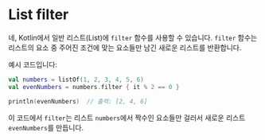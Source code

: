 # List filter
네, Kotlin에서 일반 리스트(List)에 `filter` 함수를 사용할 수 있습니다. `filter` 함수는 리스트의 요소 중 주어진 조건에 맞는 요소들만 남긴 새로운 리스트를 반환합니다.

예시 코드입니다:

```kotlin
val numbers = listOf(1, 2, 3, 4, 5, 6)
val evenNumbers = numbers.filter { it % 2 == 0 }

println(evenNumbers)  // 출력: [2, 4, 6]
```

이 코드에서 `filter`는 리스트 `numbers`에서 짝수인 요소들만 걸러서 새로운 리스트 `evenNumbers`를 만듭니다.